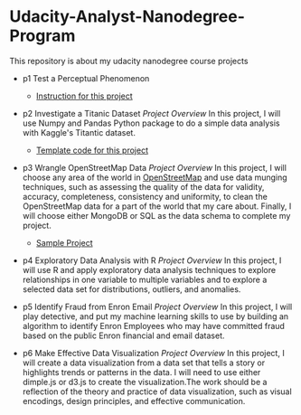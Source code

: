 # Udacity-Analyst-Nanodegree-Program
This repository is about my udacity nanodegree course projects

* p1 Test a Perceptual Phenomenon
  * [Instruction for this project](https://docs.google.com/document/d/1-OkpZLjG_kX9J6LIQ5IltsqMzVWjh36QpnP2RYpVdPU/pub?embedded=True)
  
* p2 Investigate a Titanic Dataset
  *Project Overview*
  In this project, I will use Numpy and Pandas Python package to do a simple data analysis with Kaggle's Titantic dataset.
  * [Template code for this project](https://classroom.udacity.com/nanodegrees/nd002/parts/0021345403/modules/317671873575461/lessons/3176718735239847/concepts/642ab657-197e-4beb-afd6-4494e6da490b)
  
* p3 Wrangle OpenStreetMap Data
  *Project Overview*
  In this project, I will choose any area of the world in [OpenStreetMap](https://www.openstreetmap.org) and use data munging techniques, such as assessing the quality of the data for validity, accuracy, completeness, consistency and uniformity, to clean the OpenStreetMap data for a part of the world that my care about. Finally, I will choose either MongoDB or SQL as the data schema to complete my project.
  * [Sample Project](https://gist.github.com/carlward/54ec1c91b62a5f911c42#file-sample_project-md)
  
* p4 Exploratory Data Analysis with R
  *Project Overview*
  In this project, I will use R and apply exploratory data analysis techniques to explore relationships in one variable to multiple variables and to explore a selected data set for distributions, outliers, and anomalies.
  
* p5 Identify Fraud from Enron Email
  *Project Overview*
  In this project, I will play detective, and put my machine learning skills to use by building an algorithm to identify Enron Employees who may have committed fraud based on the public Enron financial and email dataset.
  
* p6 Make Effective Data Visualization
  *Project Overview*
  In this project, I will create a data visualization from a data set that tells a story or highlights trends or patterns in the data. I will need to use either dimple.js or d3.js to create the visualization.The work should be a reflection of the theory and practice of data visualization, such as visual encodings, design principles, and effective communication.
  
  
